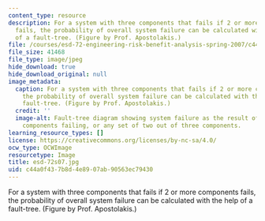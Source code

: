 ```yaml
---
content_type: resource
description: For a system with three components that fails if 2 or more components
  fails, the probability of overall system failure can be calculated with the help
  of a fault-tree. (Figure by Prof. Apostolakis.)
file: /courses/esd-72-engineering-risk-benefit-analysis-spring-2007/c44a0f437b8d4e8907ab90563ec79430_esd-72s07.jpg
file_size: 41468
file_type: image/jpeg
hide_download: true
hide_download_original: null
image_metadata:
  caption: For a system with three components that fails if 2 or more components fails,
    the probability of overall system failure can be calculated with the help of a
    fault-tree. (Figure by Prof. Apostolakis.)
  credit: ''
  image-alt: Fault-tree diagram showing system failure as the result of all three
    components failing, or any set of two out of three components.
learning_resource_types: []
license: https://creativecommons.org/licenses/by-nc-sa/4.0/
ocw_type: OCWImage
resourcetype: Image
title: esd-72s07.jpg
uid: c44a0f43-7b8d-4e89-07ab-90563ec79430
---
```

For a system with three components that fails if 2 or more components fails, the probability of overall system failure can be calculated with the help of a fault-tree. (Figure by Prof. Apostolakis.)